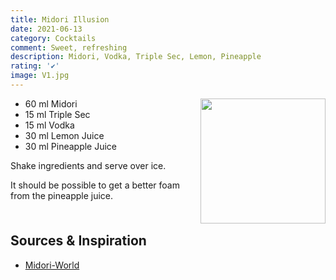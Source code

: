 ```yaml
---
title: Midori Illusion
date: 2021-06-13
category: Cocktails
comment: Sweet, refreshing
description: Midori, Vodka, Triple Sec, Lemon, Pineapple
rating: '✔'
image: V1.jpg
---
```


<img src="V1.jpg" width="200px" height="200px" style="float: right;">

 - 60 ml Midori
 - 15 ml Triple Sec
 - 15 ml Vodka
 - 30 ml Lemon Juice
 - 30 ml Pineapple Juice

Shake ingredients and serve over ice.

It should be possible to get a better foam from the pineapple juice.

<p style="clear: right; display: block;"></p>

 ## Sources & Inspiration

  - [Midori-World](https://www.midori-world.com/recipes/midori-illusion/)

 [v1]: V1.jpg  